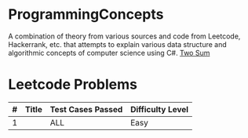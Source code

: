 # ProgrammingConcepts
A combination of theory from various sources and code from Leetcode, Hackerrank, etc. that attempts to explain various data structure and algorithmic concepts of computer science using C#.
[Two Sum](https://github.com/SanyTiger/ProgrammingConcepts/blob/master/DataStructureConcepts/Leetcode/TwoSum.cs) 
# Leetcode Problems

|   #   |         Title         |   Test Cases Passed   |   Difficulty Level    |
|-------|-----------------------|-----------------------|-----------------------|
|   1   |         |         ALL           |         Easy          | 
